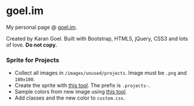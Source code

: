 goel.im
=======

My personal page @ [goel.im](http://www.goel.im/).

Created by Karan Goel. Built with Bootstrap, HTML5, jQuery, CSS3 and lots of love. **Do not copy.**

### Sprite for Projects

- Collect all images in `/images/unused/projects`. Image must be `.png` and `180x180`.
- Create the sprite with [this tool](http://css.spritegen.com/). The prefix is `.projects-`.
- Sample colors from new image using [this tool](http://bighugelabs.com/colors.php).
- Add classes and the new color to `custom.css`.

